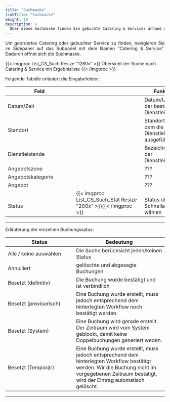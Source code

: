 ```yaml
---
title: "Suchmaske"
linkTitle: "Suchmaske"
weight: 10
description: >
  Über diese Suchmaske finden Sie gebuchte Catering & Services anhand von Dienstleistenden und Angeboten
---
```

<p style="text-align: justify"> Um geordertes Catering oder gebuchter Service zu finden, navigieren Sie im Sidepanel auf das Subpanel mit dem Namen "Catering & Service". Dadurch öffnet sich die Suchmaske. </p>

{{< imgproc List_CS_Such Resize "1280x" >}}
Übersicht der Suche nach Catering & Service mit Ergebnisliste 
{{< /imgproc >}}

Folgende Tabelle erläutert die Eingabefelder:

 |<div style="width:200px">Feld</div>|<div style="width:200px"></div>|Funktion|
 |---|---|---|
 |Datum/Zeit||Datum/Uhrzeit der bestellten Dienstleistung|
 |Standort||Standort, an dem die Dienstleistung ausgeführt wird|
 |Dienstleistende||Bezeichnung der Dienstleistenden|
 |Angebotszone||???|
 |Angebotskategorie||???|
 |Angebot||???|
 |</br>Status|{{< imgproc List_CS_Such_Stat Resize "200x" >}}{{< /imgproc >}}|</br>Status über die Schnellauswahl wählen|
 ---
<!-- Begriffe erklären -->
Erläuterung der einzelnen Buchungssatus:

 |<div style="width:200px">Status</div>|Bedeutung|
 |---|---|
 |Alle / keine auswählen|Die Suche berücksicht jeden/keinen Status|
 |Annulliert|gelöschte und abgesagte Buchungen|
 |Besetzt (definitiv)|Die Buchung wurde bestätigt und ist verbindlich|
 |Besetzt (provisorisch)|Eine Buchung wurde erstellt, muss jedoch entsprechend dem hinterlegten Workflow noch bestätigt werden.|
 |Besetzt (System)|Eine Buchung wird gerade erstellt. Der Zeitraum wird vom System geblockt, damit keine Doppelbuchungen generiert weden.|
 |Besetzt (Temporär)|Eine Buchung wurde erstellt, muss jedoch entsprechend dem hinterlegten Workflow bestätigt werden. Wir die Buchung nicht im vorgegebenen Zeitraum bestätigt, wird der Eintrag automatisch gelöscht.||
 ---



